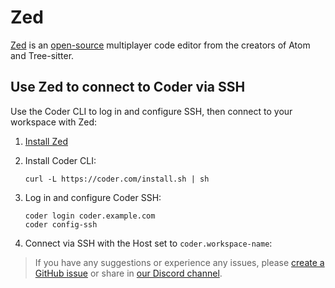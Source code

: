 # Zed

[Zed](https://zed.dev/) is an [open-source](https://github.com/zed-industries/zed)
multiplayer code editor from the creators of Atom and Tree-sitter.

## Use Zed to connect to Coder via SSH

Use the Coder CLI to log in and configure SSH, then connect to your workspace with Zed:

1. [Install Zed](https://zed.dev/docs/)
1. Install Coder CLI:

   ```shell
   curl -L https://coder.com/install.sh | sh
   ```

1. Log in and configure Coder SSH:

   ```shell
   coder login coder.example.com
   coder config-ssh
   ```

1. Connect via SSH with the Host set to `coder.workspace-name`:

   <!-- screenshot placeholder
   ![Fleet Connect to Coder](../../images/fleet/ssh-connect-to-coder.png)
   -->

<blockquote class="admonition note">

If you have any suggestions or experience any issues, please
[create a GitHub issue](https://github.com/coder/coder/issues) or share in
[our Discord channel](https://discord.gg/coder).

</blockquote>
